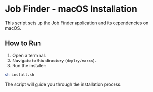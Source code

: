 # Job Finder - macOS Installation

This script sets up the Job Finder application and its dependencies on macOS.

## How to Run

1.  Open a terminal.
2.  Navigate to this directory (`deploy/macos`).
3.  Run the installer:

```bash
sh install.sh
```

The script will guide you through the installation process.
